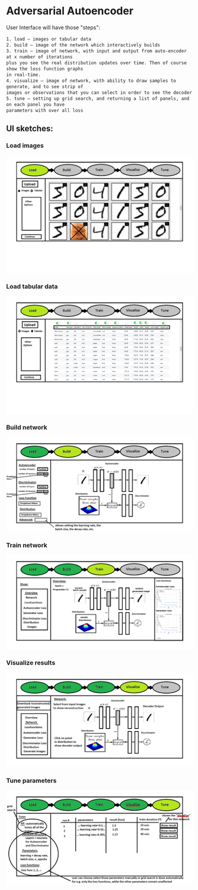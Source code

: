# Adversarial Autoencoder

User Interface will have those "steps":

    1. load — images or tabular data 
    2. build — image of the network which interactively builds
    3. train — image of network, with input and output from auto-encoder at x number of iterations 
    plus you see the real distribution updates over time. Then of course show the loss function graphs 
    in real-time.
    4. visualize — image of network, with ability to draw samples to generate, and to see strip of 
    images or observations that you can select in order to see the decoder
    5. tune — setting up grid search, and returning a list of panels, and on each panel you have 
    parameters with over all loss

## UI sketches: 

### Load images
![Alt text](Docs/1_load_images.png "Load images")

### Load tabular data
![Alt text](Docs/1_load_tabular.png "Load tabular data")

### Build network
![Alt text](Docs/2_build.png "Build network")

### Train network
![Alt text](Docs/3_train.png "Train network")

### Visualize results
![Alt text](Docs/4_visualize.png "Visualize results")

### Tune parameters
![Alt text](Docs/5_tune.png "Tune parameters")


